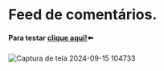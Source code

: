 # Feed de comentários.

#### Para testar [clique aqui!](https://davimdolabella.github.io/feed-de-comentarios/)⬅️
![Captura de tela 2024-09-15 104733](https://github.com/user-attachments/assets/7cff6c6a-50d4-4aac-bd75-3cd8b073fc76)
